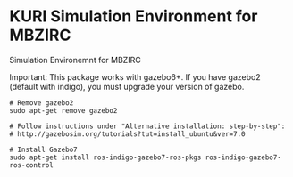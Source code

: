 # KURI Simulation Environment for MBZIRC
Simulation Environemnt for MBZIRC

Important: This package works with gazebo6+. If you have gazebo2 (default with indigo), you must upgrade your version of gazebo.

```
# Remove gazebo2
sudo apt-get remove gazebo2

# Follow instructions under "Alternative installation: step-by-step":
# http://gazebosim.org/tutorials?tut=install_ubuntu&ver=7.0

# Install Gazebo7
sudo apt-get install ros-indigo-gazebo7-ros-pkgs ros-indigo-gazebo7-ros-control
```
